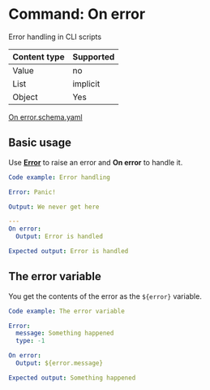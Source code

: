 # Command: On error

Error handling in CLI scripts

| Content type | Supported |
|--------------|-----------|
| Value        | no        |
| List         | implicit  |
| Object       | Yes       |

[On error.schema.yaml](schema/On%20error.schema.yaml)

## Basic usage

Use **[Error](Error.spec.md)** to raise an error and **On error** to handle it.

```yaml instacli
Code example: Error handling

Error: Panic!

Output: We never get here

---
On error:
  Output: Error is handled

Expected output: Error is handled
```

## The error variable

You get the contents of the error as the `${error}` variable.

```yaml instacli
Code example: The error variable

Error:
  message: Something happened
  type: -1

On error:
  Output: ${error.message}

Expected output: Something happened
```
